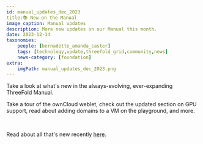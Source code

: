 ```yaml
---
id: manual_updates_dec_2023
title:📚 New on the Manual
image_caption: Manual updates
description: More new updates on our Manual this month.  
date: 2023-12-14
taxonomies:
    people: [bernadette_amanda_caster]
    tags: [technology,update,threefold_grid,community,news]
    news-category: [foundation]
extra:
    imgPath: manual_updates_dec_2023.png
---
```



Take a look at what's new in the always-evolving, ever-expanding ThreeFold Manual.

Take a tour of the ownCloud weblet, check out the updated section on GPU support, read about adding domains to a VM on the playground, and more.

<br/>

Read about all that's new recently [here](https://forum.threefold.io/t/manual-updates-december-2023/4162).